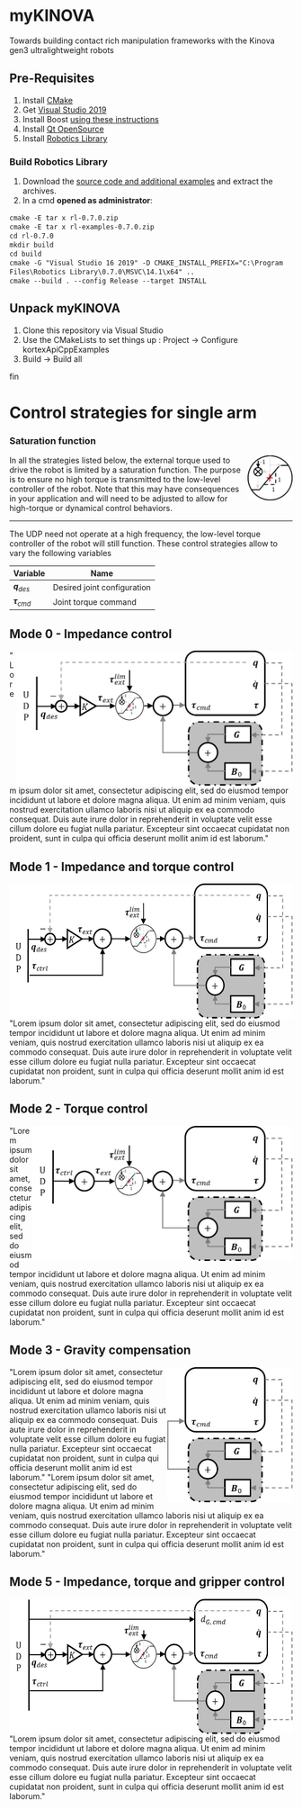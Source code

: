 # myKINOVA
Towards building contact rich manipulation frameworks with the Kinova gen3 ultralightweight robots

## Pre-Requisites
1. Install [CMake](https://github.com/Kitware/CMake/releases/download/v3.29.0-rc1/cmake-3.29.0-rc1-windows-x86_64.msi)
2. Get [Visual Studio 2019](https://github.com/harshaturlapati/myKINOVA/blob/main/vs_community__98951435.1629706453.exe)
3. Install Boost [using these instructions](https://gist.github.com/zrsmithson/0b72e0cb58d0cb946fc48b5c88511da8)
4. Install [Qt OpenSource](https://master.qt.io/new_archive/qt/5.9/5.9.2/qt-opensource-windows-x86-5.9.2.exe)
5. Install [Robotics Library](https://github.com/roboticslibrary/rl/releases/download/0.7.0/rl-0.7.0-msvc-14.1-x64.msi)

### Build Robotics Library
1. Download the [source code and additional examples](https://www.roboticslibrary.org/download) and extract the archives.
2. In a cmd **opened as administrator**:
```console
cmake -E tar x rl-0.7.0.zip
cmake -E tar x rl-examples-0.7.0.zip
cd rl-0.7.0
mkdir build
cd build
cmake -G "Visual Studio 16 2019" -D CMAKE_INSTALL_PREFIX="C:\Program Files\Robotics Library\0.7.0\MSVC\14.1\x64" ..
cmake --build . --config Release --target INSTALL
```
## Unpack myKINOVA
1. Clone this repository via Visual Studio
2. Use the CMakeLists to set things up : Project -> Configure kortexApiCppExamples
3. Build -> Build all

fin

# Control strategies for single arm

### Saturation function
<img align="right" src="media/tau_ext_limit.jpg" width="80">
In all the strategies listed below, the external torque used to drive the robot is limited by a saturation function. The purpose is to ensure no high torque is transmitted to the low-level controller of the robot. Note that this may have consequences in your application and will need to be adjusted to allow for high-torque or dynamical control behaviors.

<!-- New line here... -->
---
The UDP need not operate at a high frequency, the low-level torque controller of the robot will still function. These control strategies allow to vary the following variables

| Variable            |    Name |
| -----------         | ------- |
| **$q$**$_{des}$     | Desired joint configuration |
| **$\tau$**$_{cmd}$  | Joint torque command |

## Mode 0 - Impedance control
<img align="right" src="media/mode0_impedance.jpg" height="240">
"Lorem ipsum dolor sit amet, consectetur adipiscing elit, sed do eiusmod tempor incididunt ut labore et dolore magna aliqua. Ut enim ad minim veniam, quis nostrud exercitation ullamco laboris nisi ut aliquip ex ea commodo consequat. Duis aute irure dolor in reprehenderit in voluptate velit esse cillum dolore eu fugiat nulla pariatur. Excepteur sint occaecat cupidatat non proident, sunt in culpa qui officia deserunt mollit anim id est laborum."

## Mode 1 - Impedance and torque control
<img align="right" src="media/mode1_impedance_and_torque.jpg" height="240">
"Lorem ipsum dolor sit amet, consectetur adipiscing elit, sed do eiusmod tempor incididunt ut labore et dolore magna aliqua. Ut enim ad minim veniam, quis nostrud exercitation ullamco laboris nisi ut aliquip ex ea commodo consequat. Duis aute irure dolor in reprehenderit in voluptate velit esse cillum dolore eu fugiat nulla pariatur. Excepteur sint occaecat cupidatat non proident, sunt in culpa qui officia deserunt mollit anim id est laborum."

## Mode 2 - Torque control
<img align="right" src="media/mode2_torque.jpg" height="240">
"Lorem ipsum dolor sit amet, consectetur adipiscing elit, sed do eiusmod tempor incididunt ut labore et dolore magna aliqua. Ut enim ad minim veniam, quis nostrud exercitation ullamco laboris nisi ut aliquip ex ea commodo consequat. Duis aute irure dolor in reprehenderit in voluptate velit esse cillum dolore eu fugiat nulla pariatur. Excepteur sint occaecat cupidatat non proident, sunt in culpa qui officia deserunt mollit anim id est laborum."

## Mode 3 - Gravity compensation
<img align="right" src="media/mode3_gravity.jpg" height="240">
"Lorem ipsum dolor sit amet, consectetur adipiscing elit, sed do eiusmod tempor incididunt ut labore et dolore magna aliqua. Ut enim ad minim veniam, quis nostrud exercitation ullamco laboris nisi ut aliquip ex ea commodo consequat. Duis aute irure dolor in reprehenderit in voluptate velit esse cillum dolore eu fugiat nulla pariatur. Excepteur sint occaecat cupidatat non proident, sunt in culpa qui officia deserunt mollit anim id est laborum."
"Lorem ipsum dolor sit amet, consectetur adipiscing elit, sed do eiusmod tempor incididunt ut labore et dolore magna aliqua. Ut enim ad minim veniam, quis nostrud exercitation ullamco laboris nisi ut aliquip ex ea commodo consequat. Duis aute irure dolor in reprehenderit in voluptate velit esse cillum dolore eu fugiat nulla pariatur. Excepteur sint occaecat cupidatat non proident, sunt in culpa qui officia deserunt mollit anim id est laborum."

## Mode 5 - Impedance, torque and gripper control
<img align="right" src="media/mode5_impedance_and_torque_and_gripper.jpg" height="240">
"Lorem ipsum dolor sit amet, consectetur adipiscing elit, sed do eiusmod tempor incididunt ut labore et dolore magna aliqua. Ut enim ad minim veniam, quis nostrud exercitation ullamco laboris nisi ut aliquip ex ea commodo consequat. Duis aute irure dolor in reprehenderit in voluptate velit esse cillum dolore eu fugiat nulla pariatur. Excepteur sint occaecat cupidatat non proident, sunt in culpa qui officia deserunt mollit anim id est laborum."
